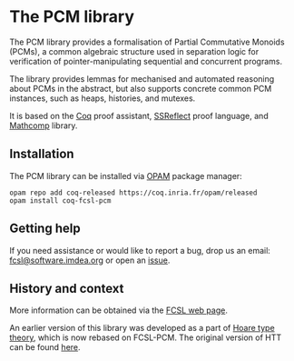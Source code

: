 # The PCM library

The PCM library provides a formalisation of Partial Commutative Monoids (PCMs),
a common algebraic structure used in separation logic for verification of
pointer-manipulating sequential and concurrent programs.

The library provides lemmas for mechanised and automated reasoning about PCMs
in the abstract, but also supports concrete common PCM instances, such as heaps,
histories, and mutexes.

It is based on the [Coq](https://coq.inria.fr) proof assistant,
[SSReflect](https://coq.inria.fr/distrib/current/refman/ssreflect.html)
proof language, and [Mathcomp](https://github.com/math-comp/math-comp) library.

## Installation

The PCM library can be installed via [OPAM](https://opam.ocaml.org) package manager:

```
opam repo add coq-released https://coq.inria.fr/opam/released
opam install coq-fcsl-pcm
```

## Getting help

If you need assistance or would like to report a bug, drop us an email:
<fcsl@software.imdea.org> or open an [issue](https://github.com/imdea-software/fcsl-pcm/issues).

## History and context

More information can be obtained via the [FCSL web page](https://software.imdea.org/fcsl/).

An earlier version of this library was developed as a part of [Hoare type theory](https://github.com/imdea-software/htt), which is now rebased on FCSL-PCM. The original version of HTT can be found [here](https://software.imdea.org/~aleks/htt/).
